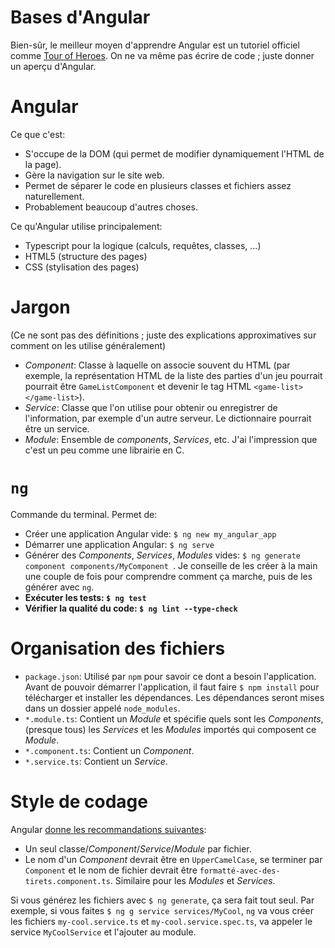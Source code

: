 # Bases d'Angular

Bien-sûr, le meilleur moyen d'apprendre Angular est un tutoriel officiel comme [Tour of Heroes](https://angular.io/tutorial). On ne va même pas écrire de code ; juste donner un aperçu d'Angular.

Angular
=======

Ce que c'est:

- S'occupe de la DOM (qui permet de modifier dynamiquement l'HTML de la page).
- Gère la navigation sur le site web.
- Permet de séparer le code en plusieurs classes et fichiers assez naturellement.
- Probablement beaucoup d'autres choses.

Ce qu'Angular utilise principalement:

- Typescript pour la logique (calculs, requêtes, classes, ...)
- HTML5 (structure des pages)
- CSS (stylisation des pages)

Jargon
======

(Ce ne sont pas des définitions ; juste des explications approximatives sur comment on les utilise généralement)

- _Component_: Classe à laquelle on associe souvent du HTML (par exemple, la représentation HTML de la liste des parties d'un jeu pourrait pourrait être `GameListComponent` et devenir le tag HTML `<game-list></game-list>`).
- _Service_: Classe que l'on utilise pour obtenir ou enregistrer de l'information, par exemple d'un autre serveur. Le dictionnaire pourrait être un service.
- _Module_: Ensemble de _components_, _Services_, etc. J'ai l'impression que c'est un peu comme une librairie en C.

`ng`
====

Commande du terminal. Permet de:

- Créer une application Angular vide: `$ ng new my_angular_app`
- Démarrer une application Angular: `$ ng serve`
- Générer des _Components_, _Services_, _Modules_ vides: `$ ng generate component components/MyComponent `. Je conseille de les créer à la main une couple de fois pour comprendre comment ça marche, puis de les générer avec `ng`.
- **Exécuter les tests: `$ ng test`**
- **Vérifier la qualité du code: `$ ng lint --type-check`**

Organisation des fichiers
=========================

- `package.json`: Utilisé par `npm` pour savoir ce dont a besoin l'application. Avant de pouvoir démarrer l'application, il faut faire `$ npm install` pour télécharger et installer les dépendances. Les dépendances seront mises dans un dossier appelé `node_modules`.
- `*.module.ts`: Contient un _Module_ et spécifie quels sont les _Components_, (presque tous) les _Services_ et les _Modules_ importés qui composent ce _Module_.
- `*.component.ts`: Contient un _Component_.
- `*.service.ts`: Contient un _Service_.

Style de codage
===============

Angular [donne les recommandations suivantes](https://angular.io/tutorial/toh-pt3#make-a-hero-detail-component):

- Un seul classe/_Component_/_Service_/_Module_ par fichier.
- Le nom d'un _Component_ devrait être en `UpperCamelCase`, se terminer par `Component` et le nom de fichier devrait être `formatté-avec-des-tirets.component.ts`. Similaire pour les _Modules_ et _Services_.

Si vous générez les fichiers avec `$ ng generate`, ça sera fait tout seul. Par exemple, si vous faites `$ ng g service services/MyCool`, `ng` va vous créer les fichiers `my-cool.service.ts` et `my-cool.service.spec.ts`, va appeler le service `MyCoolService` et l'ajouter au module.
